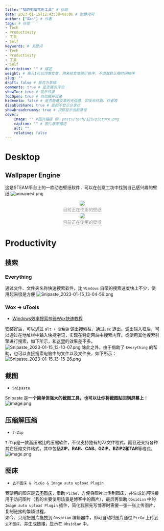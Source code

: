 ```yaml
---
title: "我的电脑常用工具" # 标题
date: 2023-01-15T12:42:38+08:00 # 创建时间
author: ["Xan"] # 作者
tags: # 标签
- Tech 
- Productivity 
- 工具
- Self
keywords: # 关键词
- Tech 
- Productivity 
- 工具
- Self
description: "" # 描述
weight: # 输入1可以顶置文章，用来给文章展示排序，不填就默认按时间排序
slug: ""
draft: false # 是否为草稿
comments: true # 是否展示评论
showToc: true # 显示目录
TocOpen: true # 自动展开目录
hidemeta: false # 是否隐藏文章的元信息，如发布日期、作者等
disableShare: true # 底部不显示分享栏
showbreadcrumbs: true # 顶部显示当前路径
cover:
    image: "" #图片路径 例：posts/tech/123/picture.png
    caption: "" # 图片底部描述
    alt: ""
    relative: false
---
```


# Desktop
## Wallpaper Engine 
这是STEAM平台上的一款动态壁纸软件，可以在创意工坊中找到自己感兴趣的壁纸
![unnamed.png](https://bu.dusays.com/2023/01/15/63c38603de093.png)

<center> 
	<img style="border-radius: 0.3125em; box-shadow: 0 2px 4px 0 rgba(34,36,38,.12),0 2px 10px 0 rgba(34,36,38,.08);" src="https://bu.dusays.com/2023/01/15/63c38603de093.png">
	<br>
	<div style="color:orange; border-bottom: 1px solid #d9d9d9; 
	display: inline-block; 
	color: #999; 
	padding: 2px;">目前正在使用的壁纸</div> 
 </center>

<center> 
	<img style="border-radius: 0.3125em; box-shadow: 0 2px 4px 0 rgba(34,36,38,.12),0 2px 10px 0 rgba(34,36,38,.08);" src="https://bu.dusays.com/2023/01/15/63c3863682391.png">
	<br>
	<div style="color:orange; border-bottom: 1px solid #d9d9d9; 
	display: inline-block; 
	color: #999; 
	padding: 2px;">目前正在使用的壁纸</div> 
 </center>


# Productivity
## 搜索
### Everything
通过文件、文件夹名称快速搜索软件，比 `Windows` 自带的搜索速度快上不少，使用起来很是方便
![Snipaste_2023-01-15_13-04-59.png](https://bu.dusays.com/2023/01/15/63c3898a92a8a.png)
### Wox -> uTools
- [Windows效率搜索神器Wox快速教程](https://www.bilibili.com/video/BV1tT4y1J74V/?spm_id_from=333.337.search-card.all.click&vd_source=ae16ff6478eb15c1b87880540263910b)

安装好后，可以通过 `alt + 空格键` 调出搜索栏，通过`Esc` 退出。调出输入框后，可以通过在地址栏中输入快捷字词，实现在特定网站中搜索内容，或使用其他搜索引擎进行搜索，如下所示，和[这里](https://xancoding.cn/posts/get-info/#%e5%bf%ab%e6%8d%b7%e5%ad%97%e8%af%8d%e6%90%9c%e7%b4%a2)的效果差不多。
![Snipaste_2023-01-15_13-10-07.png](https://bu.dusays.com/2023/01/15/63c38ab68f665.png)
除此之外，由于借助了 `Everything` 的帮助，也可以直接搜索电脑中的文件以及文件夹，如下所示：
![Snipaste_2023-01-15_13-15-26.png](https://bu.dusays.com/2023/01/15/63c38c00cd205.png)
## 截图
- `Snipaste`  

Snipaste 是**一个简单但强大的截图工具，也可以让你将截图贴回到屏幕上**！  
![image.png](https://bu.dusays.com/2023/01/15/63c38cad0588a.png)
## 压缩解压缩
- `7-Zip`

`7-Zip`是一款高压缩比的压缩软件，不仅支持独有的*7z*文件格式，而且还支持各种其它压缩文件格式，其中包括**ZIP、RAR、CAB、GZIP、BZIP2和TAR**等格式。
![image.png](https://bu.dusays.com/2023/01/15/63c38d1fb0cd7.png)

## 图床
- `去不图床 & PicGo & Image auto upload Plugin`

我使用的图床是[去不图床](https://7bu.top/upload)，借助 `PicGo`，方便将图片上传到图床，并生成访问链接用于访问图片（我的主要使用场景是博客中的图片），最后再借助 `Obsidian` 中的 `Image auto upload Plugin` 插件，简化我原先写博客时需要一张一张上传图片，复制链接的繁琐过程。   
如今，只用把图片拖拽到 `Obsidian` 编辑器中，即可自动将图片通过 `PicGo` 上传到 `去不图床`，并生成链接，显示在 `Obsidian` 中。